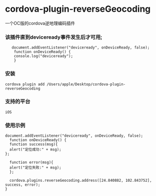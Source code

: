 # cordova-plugin-reverseGeocoding
一个OC版的cordova逆地理编码插件

### 该插件直到deviceready事件发生后才可用;
```
   document.addEventListener("deviceready", onDeviceReady, false);
    function onDeviceReady() {
    console.log("deviceready");
    }
```

### 安装
```
cordova plugin add /Users/apple/Desktop/cordova-plugin-reverseGeocoding
```

### 支持的平台
`iOS`

### 使用示例
```
document.addEventListener("deviceready", onDeviceReady, false);
  function onDeviceReady() {
  function success(msg){
  alert("定位成功:" + msg);
};

  function error(msg){
  alert("定位失败:" + msg);
  };

  cordova.plugins.reverseGeocoding.address([24.840882, 102.843752], success, error);
}
```



